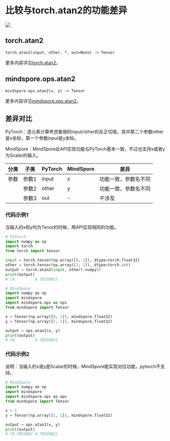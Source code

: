 # 比较与torch.atan2的功能差异

<a href="https://gitee.com/mindspore/docs/blob/r2.0.0-alpha/docs/mindspore/source_zh_cn/note/api_mapping/pytorch_diff/atan2.md" target="_blank"><img src="https://mindspore-website.obs.cn-north-4.myhuaweicloud.com/website-images/master/resource/_static/logo_source.png"></a>

## torch.atan2

```text
torch.atan2(input, other, *, out=None) -> Tensor
```

更多内容详见[torch.atan2](https://pytorch.org/docs/1.8.1/generated/torch.atan2.html)。

## mindspore.ops.atan2

```text
mindspore.ops.atan2(x, y) -> Tensor
```

更多内容详见[mindspore.ops.atan2](https://mindspore.cn/docs/zh-CN/r2.0.0-alpha/api_python/ops/mindspore.ops.atan2.html)。

## 差异对比

PyTorch：逐元素计算考虑象限的input/other的反正切值，其中第二个参数other是x坐标，第一个参数input是y坐标。

MindSpore：MindSpore此API实现功能与PyTorch基本一致，不过也支持x或者y为Scalar的输入。

| 分类 | 子类  | PyTorch | MindSpore | 差异                 |
| ---- | ----- | ------- | --------- | -------------------- |
| 参数 | 参数1 | input   | x         | 功能一致，参数名不同 |
|      | 参数2 | other   | y         | 功能一致，参数名不同 |
|      | 参数3 | out     | -         | 不涉及               |

### 代码示例1

当输入的x和y均为Tenor的时候，两API实现相同的功能。

```python
# PyTorch
import numpy as np
import torch
from torch import tensor

input = torch.tensor(np.array([0, 1]), dtype=torch.float32)
other = torch.tensor(np.array([1, 1]), dtype=torch.int)
output = torch.atan2(input, other).numpy()
print(output)
# [0.        0.7853982]

# MindSpore
import numpy as np
import mindspore
import mindspore.ops as ops
from mindspore import Tensor

x = Tensor(np.array([0, 1]), mindspore.float32)
y = Tensor(np.array([1, 1]), mindspore.float32)

output = ops.atan2(x, y)
print(output)
# [0.        0.7853982]
```

### 代码示例2

说明：当输入的x或y是Scalar的时候，MindSpore能实现对应功能，pytorch不支持。

```python
# MindSpore
import numpy as np
import mindspore
import mindspore.ops as ops
from mindspore import Tensor

x = 1
y = Tensor(np.array([1, 1]), mindspore.float32)

output = ops.atan2(x, y)
print(output)
# [0.7853982 0.7853982]
```

